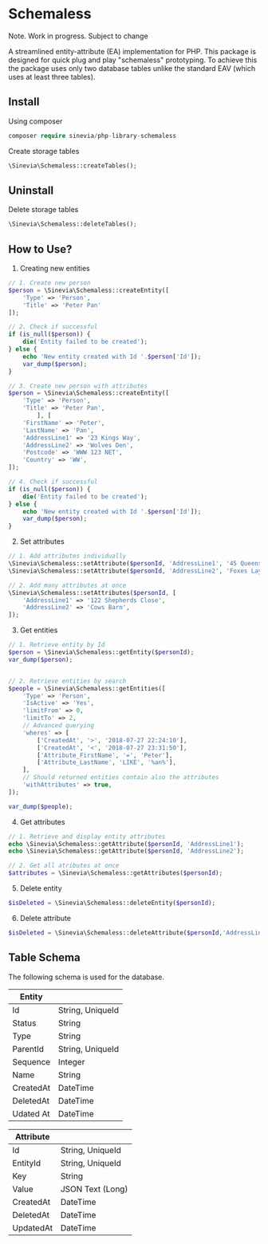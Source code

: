 # Schemaless

Note. Work in progress. Subject to change

A streamlined entity-attribute (EA) implementation for PHP. This package is designed for quick plug and play "schemaless" prototyping. To achieve this the package uses only two database tables unlike the standard EAV (which uses at least three tables).

## Install

Using composer

```php
composer require sinevia/php-library-schemaless
```

Create storage tables

```php
\Sinevia\Schemaless::createTables();
```

## Uninstall

Delete storage tables

```php
\Sinevia\Schemaless::deleteTables();
```

## How to Use?

1. Creating new entities

```php
// 1. Create new person
$person = \Sinevia\Schemaless::createEntity([
    'Type' => 'Person',
    'Title' => 'Peter Pan'
]);

// 2. Check if successful
if (is_null($person)) {
    die('Entity failed to be created');
} else {
    echo 'New entity created with Id '.$person['Id']);
    var_dump($person);
}

// 3. Create new person with attributes
$person = \Sinevia\Schemaless::createEntity([
    'Type' => 'Person',
    'Title' => 'Peter Pan',
        ], [
    'FirstName' => 'Peter',
    'LastName' => 'Pan',
    'AddressLine1' => '23 Kings Way',
    'AddressLine2' => 'Wolves Den',
    'Postcode' => 'WWW 123 NET',
    'Country' => 'WW',    
]);

// 4. Check if successful
if (is_null($person)) {
    die('Entity failed to be created');
} else {
    echo 'New entity created with Id '.$person['Id']);
    var_dump($person);
}

```
2. Set attributes

```php
// 1. Add attributes individually
\Sinevia\Schemaless::setAttribute($personId, 'AddressLine1', '45 Queens Road');
\Sinevia\Schemaless::setAttribute($personId, 'AddressLine2', 'Foxes Layer');

// 2. Add many attributes at once
\Sinevia\Schemaless::setAttributes($personId, [
    'AddressLine1' => '122 Shepherds Close',
    'AddressLine2' => 'Cows Barn',
]);
```

3. Get entities

```php
// 1. Retrieve entity by Id
$person = \Sinevia\Schemaless::getEntity($personId);
var_dump($person);


// 2. Retrieve entities by search
$people = \Sinevia\Schemaless::getEntities([
    'Type' => 'Person',
    'IsActive' => 'Yes',
    'limitFrom' => 0,
    'limitTo' => 2,
    // Advanced querying
    'wheres' => [
        ['CreatedAt', '>', '2018-07-27 22:24:10'],
        ['CreatedAt', '<', '2018-07-27 23:31:50'],
        ['Attribute_FirstName', '=', 'Peter'],
        ['Attribute_LastName', 'LIKE', '%an%'],
    ],
    // Should returned entities contain also the attributes
    'withAttributes' => true,
]);

var_dump($people);

```

4. Get attributes

```php
// 1. Retrieve and display entity attributes
echo \Sinevia\Schemaless::getAttribute($personId, 'AddressLine1');
echo \Sinevia\Schemaless::getAttribute($personId, 'AddressLine2');

// 2. Get all atributes at once
$attributes = \Sinevia\Schemaless::getAttributes($personId);
```

5. Delete entity

```php
$isDeleted = \Sinevia\Schemaless::deleteEntity($personId);
```

6. Delete attribute

```php
$isDeleted = \Sinevia\Schemaless::deleteAttribute($personId,'AddressLine1');
```



## Table Schema ##

The following schema is used for the database.

| Entity    |                  |
|-----------|------------------|
| Id        | String, UniqueId |
| Status    | String           |
| Type      | String           |
| ParentId  | String, UniqueId |
| Sequence  | Integer          |
| Name      | String           |
| CreatedAt | DateTime         |
| DeletedAt | DateTime         |
| Udated At | DateTime         |

| Attribute |                  |
|-----------|------------------|
| Id        | String, UniqueId |
| EntityId  | String, UniqueId |
| Key       | String           |
| Value     | JSON Text (Long) |
| CreatedAt | DateTime         |
| DeletedAt | DateTime         |
| UpdatedAt | DateTime         |

